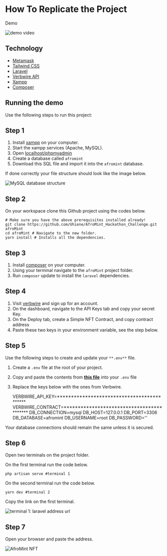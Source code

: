 # How To Replicate the Project
Demo

![demo video](./screenshots/0.gif)



## Technology


- [Metamask](https://metamask.io/)
- [Tailwind CSS](https://tailwindcss.com/)
- [Laravel](https://laravel.com/)
- [Verbwire API](https://www.verbwire.com/)
- [Xampp](https://www.apachefriends.org/index.html)
- [Composer](https://getcomposer.org/download/)
## Running the demo

Use the following steps to run this project:


## Step 1
1. Install [xampp](http://apachefriends.org/download.html) on your computer.
2. Start the xampp services (Apache, MySQL).
3. Open [localhost/phpmyadmin](http://localhost/phpmyadmin)
4. Create a database called `afromint`
5. Download this SQL file and import it into the `afromint` database.

If done correctly your file structure should look like the image below.

![MySQL database structure](https://paper-attachments.dropboxusercontent.com/s_5770B4B695BC2DB4686E7360F4E17DB3C11412DAEEE97850FD326C28EA772182_1672317867180_Screenshot+2022-12-29+134403.jpg)

## Step 2

On your workspace clone this Github project using the codes below.


    # Make sure you have the above prerequisites installed already!
    git clone https://github.com/Uhiene/AfroMint_Hackathon_Challenge.git afroMint
    cd afroMint # Navigate to the new folder.
    yarn install # Installs all the dependencies.


## Step 3
1. Install [composer](https://getcomposer.org/download/) on your computer.
2. Using your terminal navigate to the `afroMint` project folder.
3. Run `composer` update to install the `laravel`  dependencies.


## Step 4
1. Visit [verbwire](https://www.verbwire.com/) and sign up for an account.
2. On the dashboard, navigate to the API Keys tab and copy your secret Key.
3. On the Deploy tab, create a Simple NFT Contract, and copy contract address
4. Paste these two keys in your environment variable, see the step below.
## Step 5

Use the following steps to create and update your `**.env**` file.


1. Create a `.env` file at the root of your project.
2. Copy and paste the contents from [**this file**](https://github.com/Uhiene/AfroMint_Hackathon_Challenge/blob/master/.env.example) into your `.env` file
3. Replace the keys below with the ones from Verbwire.


    VERBWIRE_API_KEY=*******************************************
    VERBWIRE_CONTRACT=******************************************
    DB_CONNECTION=mysql
    DB_HOST=127.0.0.1
    DB_PORT=3306
    DB_DATABASE=afromint
    DB_USERNAME=root 
    DB_PASSWORD=''

Your database connections should remain the same unless it is secured.

## Step 6

Open two terminals on the project folder. 

On the first terminal run the code below.

    php artisan serve #terminal 1

On the second terminal run the code below.

    yarn dev #terminal 2

Copy the link on the first terminal.

![terminal 1: laravel address url](https://paper-attachments.dropboxusercontent.com/s_5770B4B695BC2DB4686E7360F4E17DB3C11412DAEEE97850FD326C28EA772182_1672319605549_Screenshot+2022-12-29+141231.jpg)



## Step 7

Open your browser and paste the address.

![AfroMint NFT](https://paper-attachments.dropboxusercontent.com/s_5770B4B695BC2DB4686E7360F4E17DB3C11412DAEEE97850FD326C28EA772182_1672323787602_Screenshot+2022-12-29+152211.jpg)



